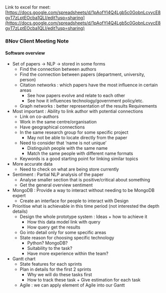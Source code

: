 Link to excel for meet: [https://docs.google.com/spreadsheets/d/1pAofYI4Q4Lgb5c0GobnLcvycE8gyT7zLptEOcba1QLI/edit?usp=sharing](https://docs.google.com/spreadsheets/d/1pAofYI4Q4Lgb5c0GobnLcvycE8gyT7zLptEOcba1QLI/edit?usp=sharing)

### 8Nov Client Meeting Note

#### Software overview
* Set of papers → NLP → stored in some forms
  * Find the connection between authors
  * Find the connection between papers (department, university, person)
  * Citation networks : which papers have the most influence in certain areas
    * See how papers evolve and relate to each other
    * See how it influences technology/government policy/etc.
  * Graph networks : better representation of the results
Requirements
* Most important : Ability to link author with potential connections
  * Link on co-authors
  * Work in the same centre/organisation
  * Have geographical connections
  * In the same research group for some specific project
    * May not be able to locate directly from the paper
  * Need to consider that ‘name is not unique’
    * Distinguish people with the same name
    * Match the same people with different name formats
  * Keywords is a good starting point for linking similar topics
* More accurate data
  * Need to check on what are being store currently
* Sentiment : Partial NLP analysis of the paper
  * Analyse smaller section that is positive/critical about something
  * Get the general overview sentiment
* MongoDB : Provide a way to interact without needing to be MongoDB expert
  * Create an interface for people to interact with
Design
* Prioritise what is achievable in this time period (not interested the depth details)
  * Design the whole prototype system : Ideas + how to achieve it
    * How this data model link with query
    * How query get the results
  * Go into detail only for some specific areas
  * State reason for choosing specific technology
    * Python? MongoDB?
    * Suitability to the task?
    * Have more experience within the team?
* Gantt chart
  * State features for each sprints
  * Plan in details for the first 2 sprints
    * Why we will do these tasks first
    * How to track these task + Give estimation for each task
  * Agile : we can apply element of Agile into our Gantt

